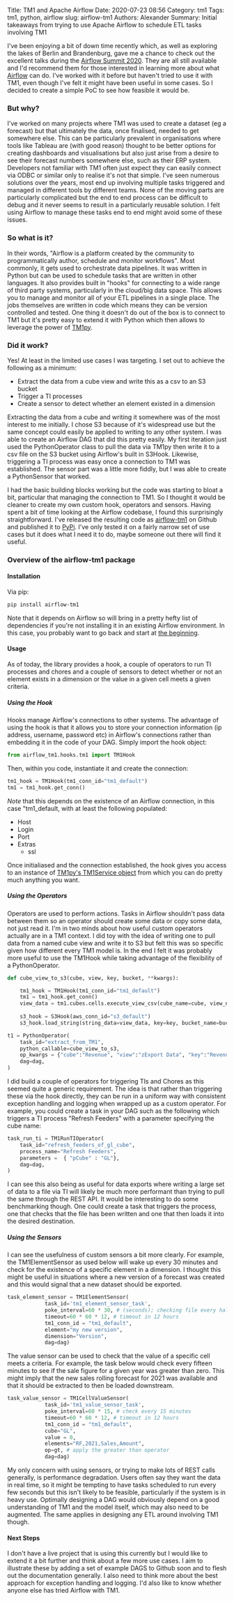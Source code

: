 Title: TM1 and Apache Airflow
Date: 2020-07-23 08:56
Category: tm1
Tags: tm1, python, airflow
slug: airflow-tm1
Authors: Alexander
Summary: Initial takeaways from trying to use Apache Airflow to schedule ETL tasks involving TM1 

I've been enjoying a bit of down time recently which, as well as exploring the lakes of Berlin and Brandenburg, gave me a chance to check out the excellent talks during the [Airflow Summit 2020](https://airflowsummit.org/). They are all still available and I'd recommend them for those interested in learning more about what [Airflow](https://airflow.apache.org/) can do. I've worked with it before but haven't tried to use it with TM1, even though I've felt it might have been useful in some cases. So I decided to create a simple PoC to see how feasible it would be.

### But why? 

I've worked on many projects where TM1 was used to create a dataset (eg a forecast) but that ultimately the data, once finalised, needed to get somewhere else. This can be particularly prevalent in organisations where tools like Tableau are (with good reason) thought to be better options for creating dashboards and visualisations but also just arise from a desire to see their forecast numbers somewhere else, such as their ERP system. Developers not familiar with TM1 often just expect they can easily connect via ODBC or similar only to realise it's not that simple. I've seen numerous solutions over the years, most end up involving multiple tasks triggered and managed in different tools by different teams. None of the moving parts are particularly complicated but the end to end process can be difficult to debug and it never seems to result in a particularly reusable solution. I felt using Airflow to manage these tasks end to end might avoid some of these issues.

### So what is it?

In their words, "Airflow is a platform created by the community to programmatically author, schedule and monitor workflows". Most commonly, it gets used to orchestrate data pipelines. It was written in Python but can be used to schedule tasks that are written in other languages. It also provides built in "hooks" for connecting to a wide range of third party systems, particularly in the cloud/big data space. This allows you to manage and monitor all of your ETL pipelines in a single place. The jobs themselves are written in code which means they can be version controlled and tested. One thing it doesn't do out of the box is to connect to TM1 but it's pretty easy to extend it with Python which then allows to leverage the power of [TM1py](https://github.com/cubewise-code/tm1py). 

### Did it work? 

Yes! At least in the limited use cases I was targeting. I set out to achieve the following as a minimum:

* Extract the data from a cube view and write this as a csv to an S3 bucket
* Trigger a TI processes
* Create a sensor to detect whether an element existed in a dimension

Extracting the data from a cube and writing it somewhere was of the most interest to me initially. I chose S3 because of it's widespread use but the same concept could easily be applied to writing to any other system. I was able to create an Airflow DAG that did this pretty easily. My first iteration just used the PythonOperator class to pull the data via TM1py then write it to a csv file on the S3 bucket using Airflow's built in S3Hook. Likewise, triggering a TI process was easy once a connection to TM1 was established. The sensor part was a little more fiddly, but I was able to create a PythonSensor that worked. 

I had the basic building blocks working but the code was starting to bloat a bit, particular that managing the connection to TM1. So I thought it would be cleaner to create my own custom hook, operators and sensors. Having spent a bit of time looking at the Airflow codebase, I found this surprisingly straightforward. I've released the resulting code as [airflow-tm1](https://github.com/scrambldchannel/airflow-tm1) on Github and published it to [PyPi](https://pypi.org/project/airflow-tm1/). I've only tested it on a fairly narrow set of use cases but it does what I need it to do, maybe someone out there will find it useful.


### Overview of the airflow-tm1 package

#### Installation

Via pip:

```sh
pip install airflow-tm1
```

Note that it depends on Airflow so will bring in a pretty hefty list of dependencies if you're not installing it in an existing Airflow environment. In this case, you probably want to go back and start at [the beginning](https://airflow.apache.org/docs/stable/start.html).

#### Usage

As of today, the library provides a hook, a couple of operators to run TI processes and chores and a couple of sensors to detect whether or not an element exists in a dimension or the value in a given cell meets a given criteria. 

##### Using the Hook

Hooks manage Airflow's connections to other systems. The advantage of using the hook is that it allows you to store your connection information (ip address, username, password etc) in Airflow's connections rather than embedding it in the code of your DAG. 
Simply import the hook object:

```python
from airflow_tm1.hooks.tm1 import TM1Hook
```

Then, within you code, instantiate it and create the connection:

```python
tm1_hook = TM1Hook(tm1_conn_id="tm1_default")
tm1 = tm1_hook.get_conn()
```

*Note* that this depends on the existence of an Airflow connection, in this case "tm1_default, with at least the following populated:

* Host
* Login
* Port
* Extras
    * ssl

Once initialiased and the connection established, the hook gives you access to an instance of [TM1py's TM1Service object](https://github.com/cubewise-code/tm1py) from which you can do pretty much anything you want.


##### Using the Operators

Operators are used to perform actions. Tasks in Airflow shouldn't pass data between them so an operator should create some data or copy some data, not just read it. I'm in two minds about how useful custom operators actually are in a TM1 context. I did toy with the idea of writing one to pull data from a named cube view and write it to S3 but felt this was so specific given how different every TM1 model is. In the end I felt it was probably more useful to use the TM1Hook while taking advantage of the flexibility of a PythonOperator.

```python
def cube_view_to_s3(cube, view, key, bucket, **kwargs):

    tm1_hook = TM1Hook(tm1_conn_id="tm1_default")
    tm1 = tm1_hook.get_conn()
    view_data = tm1.cubes.cells.execute_view_csv(cube_name=cube, view_name=view, private=False)
    
    s3_hook = S3Hook(aws_conn_id="s3_default")
    s3_hook.load_string(string_data=view_data, key=key, bucket_name=bucket, replace=True)

t1 = PythonOperator(
    task_id="extract_from_TM1",
    python_callable=cube_view_to_s3,
    op_kwargs = {"cube":"Revenue", "view":"zExport Data", "key":"Revenue.csv", "bucket":"airflowtest" },
    dag=dag,
)

```

I did build a couple of operators for triggering TIs and Chores as this seemed quite a generic requirement. The idea is that rather than triggering these via the hook directly, they can be run in a uniform way with consistent exception handling and logging when wrapped up as a custom operator. For example, you could create a task in your DAG such as the following which triggers a TI process "Refresh Feeders" with a parameter specifying the cube name:

```python
task_run_ti = TM1RunTIOperator(
    task_id="refresh_feeders_of_gl_cube",
    process_name="Refresh Feeders",
    parameters =  { "pCube" : "GL"},
    dag=dag,
)

```

I can see this also being as useful for data exports where writing a large set of data to a file via TI will likely be much more performant than trying to pull the same through the REST API. It would be interesting to do some benchmarking though. One could create a task that triggers the process, one that checks that the file has been written and one that then loads it into the desired destination.


##### Using the Sensors

I can see the usefulness of custom sensors a bit more clearly. For example, the TM1ElementSensor as used below will wake up every 30 minutes and check for the existence of a specific element in a dimension. I thought this might be useful in situations where a new version of a forecast was created and this would signal that a new dataset should be exported. 

```python
task_element_sensor = TM1ElementSensor(
            task_id='tm1_element_sensor_task',
            poke_interval=60 * 30, # (seconds); checking file every half an hour
            timeout=60 * 60 * 12, # timeout in 12 hours
            tm1_conn_id = "tm1_default",
            element="my new version",
            dimension="Version",
            dag=dag)
```

The value sensor can be used to check that the value of a specific cell meets a criteria. For example, the task below would check every fifteen minutes to see if the sale figure for a given year was greater than zero. This might imply that the new sales rolling forecast for 2021 was available and that it should be extracted to then be loaded downstream. 

```python
task_value_sensor = TM1CellValueSensor(
            task_id='tm1_value_sensor_task',
            poke_interval=60 * 15, # check every 15 minutes 
            timeout=60 * 60 * 12, # timeout in 12 hours
            tm1_conn_id = "tm1_default",
            cube="GL",
            value = 0,
            elements="RF,2021,Sales,Amount",
            op=gt, # apply the greater than operator 
            dag=dag)
```

My only concern with using sensors, or trying to make lots of REST calls generally, is performance degradation. Users often say they want the data in real time, so it might be tempting to have tasks scheduled to run every few seconds but this isn't likely to be feasible, particularly if the system is in heavy use. Optimally designing a DAG would obviously depend on a good understanding of TM1 and the model itself, which may also need to be augmented. The same applies in designing any ETL around involving TM1 though. 

#### Next Steps

I don't have a live project that is using this currently but I would like to extend it a bit further and think about a few more use cases. I aim to illustrate these by adding a set of example DAGS to Github soon and to flesh out the documentation generally. I also need to think more about the best approach for exception handling and logging. I'd also like to know whether anyone else has tried Airflow with TM1.